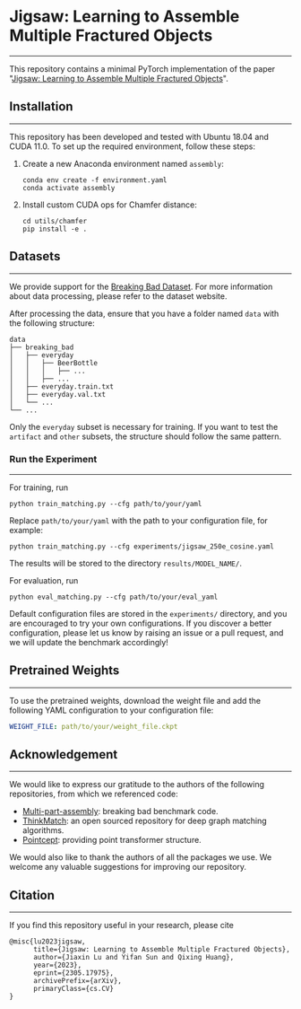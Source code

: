# Jigsaw: Learning to Assemble Multiple Fractured Objects

---

This repository contains a minimal PyTorch implementation of the paper 
"[Jigsaw: Learning to Assemble Multiple Fractured Objects](https://arxiv.org/abs/2305.17975)".


## Installation

---

This repository has been developed and tested 
with Ubuntu 18.04 and CUDA 11.0. 
To set up the required environment, follow these steps:

1. Create a new Anaconda environment named `assembly`:
    ```shell
    conda env create -f environment.yaml
    conda activate assembly
    ```
2. Install custom CUDA ops for Chamfer distance:
    ```shell
    cd utils/chamfer
    pip install -e .
    ```

## Datasets

---

We provide support for the 
[Breaking Bad Dataset](https://breaking-bad-dataset.github.io/).
For more information about data processing, please refer to the dataset website.

After processing the data, ensure that you have a folder named `data` with the following structure:
```
data
├── breaking_bad
│   ├── everyday
│   │   ├── BeerBottle
│   │   │   ├── ...
│   │   ├── ...
│   ├── everyday.train.txt
│   ├── everyday.val.txt
│   └── ...
└── ...
```
Only the `everyday` subset is necessary for training. 
If you want to test the `artifact` and `other` subsets, the structure should follow the same pattern.

### Run the Experiment

---

For training, run
```shell
python train_matching.py --cfg path/to/your/yaml
```
Replace `path/to/your/yaml` with the path to your configuration file, for example:
```shell
python train_matching.py --cfg experiments/jigsaw_250e_cosine.yaml
```
The results will be stored to the directory `results/MODEL_NAME/`.

For evaluation, run
```shell
python eval_matching.py --cfg path/to/your/eval_yaml
```
Default configuration files are stored in the `experiments/` directory, 
and you are encouraged to try your own configurations. 
If you discover a better configuration, 
please let us know by raising an issue or a pull request, 
and we will update the benchmark accordingly!

## Pretrained Weights

---
To use the pretrained weights, 
download the weight file and 
add the following YAML configuration to your configuration file:
```yaml
WEIGHT_FILE: path/to/your/weight_file.ckpt
```

## Acknowledgement

---

We would like to express our gratitude to the authors of the following repositories, from which we referenced code:

* [Multi-part-assembly](https://github.com/Wuziyi616/multi_part_assembly): breaking bad benchmark code. 
* [ThinkMatch](https://github.com/Thinklab-SJTU/ThinkMatch): an open sourced repository for deep graph matching algorithms.
* [Pointcept](https://github.com/Pointcept/Pointcept): providing point transformer structure.

We would also like to thank the authors of all the packages we use.
We welcome any valuable suggestions for improving our repository.


## Citation

---

If you find this repository useful in your research, please cite
```
@misc{lu2023jigsaw,
      title={Jigsaw: Learning to Assemble Multiple Fractured Objects}, 
      author={Jiaxin Lu and Yifan Sun and Qixing Huang},
      year={2023},
      eprint={2305.17975},
      archivePrefix={arXiv},
      primaryClass={cs.CV}
}
```

